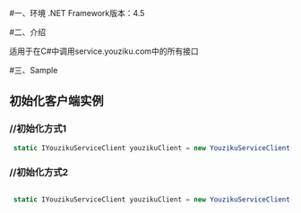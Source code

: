 #一、环境
.NET Framework版本：4.5

#二、介绍

适用于在C#中调用service.youziku.com中的所有接口

#三、Sample
  ## 初始化客户端实例
   ### //初始化方式1
   ```csharp
    static IYouzikuServiceClient youzikuClient = new YouzikuServiceClient(new YouzikuConfig(){Host = "http://service.youziku.com",ApiKey = "xxxxxx"});
   ```
   ### //初始化方式2
   ```csharp 
  
    static IYouzikuServiceClient youzikuClient = new YouzikuServiceClient(host: "http://service.youziku.com", apiKey: "xxxxxx");
   ```
